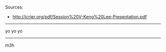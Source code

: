 Sources:
  - http://icrier.org/pdf/Session%20V-Keng%20Lee-Presentation.pdf

---

yo yo yo

---

m3h
